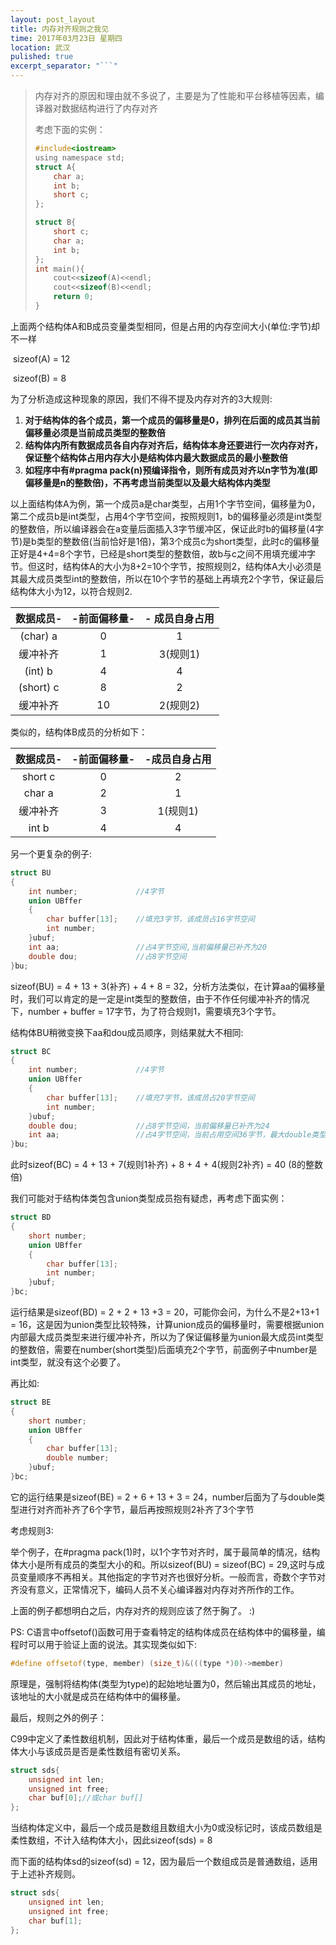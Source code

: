 ```yaml
---
layout: post_layout
title: 内存对齐规则之我见
time: 2017年03月23日 星期四
location: 武汉
pulished: true
excerpt_separator: "```"
---
```

> 内存对齐的原因和理由就不多说了，主要是为了性能和平台移植等因素，编译器对数据结构进行了内存对齐
>
> 考虑下面的实例：
>
> ```c
> #include<iostream>
> using namespace std;
> struct A{
>     char a;
>     int b;
>     short c;
> };
>
> struct B{
>     short c;
>     char a;
>     int b;
> };
> int main(){
>     cout<<sizeof(A)<<endl;
>     cout<<sizeof(B)<<endl;
>     return 0;
> }
> ```

上面两个结构体A和B成员变量类型相同，但是占用的内存空间大小(单位:字节)却不一样

​        sizeof(A) = 12

​        sizeof(B) = 8

为了分析造成这种现象的原因，我们不得不提及内存对齐的3大规则:

1. **对于结构体的各个成员，第一个成员的偏移量是0，排列在后面的成员其当前偏移量必须是当前成员类型的整数倍**
2. **结构体内所有数据成员各自内存对齐后，结构体本身还要进行一次内存对齐，保证整个结构体占用内存大小是结构体内最大数据成员的最小整数倍**
3. **如程序中有#pragma pack(n)预编译指令，则所有成员对齐以n字节为准(即偏移量是n的整数倍)，不再考虑当前类型以及最大结构体内类型**

以上面结构体A为例，第一个成员a是char类型，占用1个字节空间，偏移量为0，第二个成员b是int类型，占用4个字节空间，按照规则1，b的偏移量必须是int类型的整数倍，所以编译器会在a变量后面插入3字节缓冲区，保证此时b的偏移量(4字节)是b类型的整数倍(当前恰好是1倍)，第3个成员c为short类型，此时c的偏移量正好是4+4=8个字节，已经是short类型的整数倍，故b与c之间不用填充缓冲字节。但这时，结构体A的大小为8+2=10个字节，按照规则2，结构体A大小必须是其最大成员类型int的整数倍，所以在10个字节的基础上再填充2个字节，保证最后结构体大小为12，以符合规则2.

|   数据成员-   | -前面偏移量- | - 成员自身占用 |
| :-------: | :-----: | :------: |
| (char) a  |    0    |    1     |
|   缓冲补齐    |    1    |  3(规则1)  |
|  (int) b  |    4    |    4     |
| (short) c |    8    |    2     |
|   缓冲补齐    |   10    |  2(规则2)  |



类似的，结构体B成员的分析如下：

|  数据成员-  | -前面偏移量- | -成员自身占用 |
| :-----: | :-----: | :-----: |
| short c |    0    |    2    |
| char a  |    2    |    1    |
|  缓冲补齐   |    3    | 1(规则1)  |
|  int b  |    4    |    4    |



另一个更复杂的例子:

```c
struct BU
{
    int number;             //4字节
    union UBffer
    {
        char buffer[13];    //填充3字节，该成员占16字节空间
        int number;
    }ubuf;
    int aa;                 //占4字节空间,当前偏移量已补齐为20
    double dou;             //占8字节空间
}bu;
```

sizeof(BU) = 4 + 13 + 3(补齐) + 4 + 8 = 32，分析方法类似，在计算aa的偏移量时，我们可以肯定的是一定是int类型的整数倍，由于不作任何缓冲补齐的情况下，number + buffer = 17字节，为了符合规则1，需要填充3个字节。

结构体BU稍微变换下aa和dou成员顺序，则结果就大不相同:

```c
struct BC
{
    int number;             //4字节
    union UBffer
    {
        char buffer[13];    //填充7字节，该成员占20字节空间
        int number;
    }ubuf;
    double dou;             //占8字节空间，当前偏移量已补齐为24
    int aa;                 //占4字节空间，当前占用空间36字节，最大double类型，还需要根据规则2补齐
}bu;
```

此时sizeof(BC) = 4 + 13 + 7(规则1补齐) + 8 + 4 + 4(规则2补齐) = 40 (8的整数倍)

我们可能对于结构体类包含union类型成员抱有疑虑，再考虑下面实例：

```c++
struct BD
{
    short number;
    union UBffer
    {
        char buffer[13];
        int number;
    }ubuf;
}bc;
```

运行结果是sizeof(BD) = 2 + 2 + 13 +3 = 20，可能你会问，为什么不是2+13+1 = 16，这是因为union类型比较特殊，计算union成员的偏移量时，需要根据union内部最大成员类型来进行缓冲补齐，所以为了保证偏移量为union最大成员int类型的整数倍，需要在number(short类型)后面填充2个字节，前面例子中number是int类型，就没有这个必要了。

再比如:

```c++
struct BE
{
    short number;
    union UBffer
    {
        char buffer[13];
        double number;
    }ubuf;
}bc;
```

它的运行结果是sizeof(BE) = 2 + 6 + 13 + 3 = 24，number后面为了与double类型进行对齐而补齐了6个字节，最后再按照规则2补齐了3个字节



考虑规则3:

举个例子，在#pragma pack(1)时，以1个字节对齐时，属于最简单的情况，结构体大小是所有成员的类型大小的和。所以sizeof(BU) = sizeof(BC) = 29,这时与成员变量顺序不再相关。其他指定的字节对齐也很好分析。一般而言，奇数个字节对齐没有意义，正常情况下，编码人员不关心编译器对内存对齐所作的工作。



上面的例子都想明白之后，内存对齐的规则应该了然于胸了。 :)



PS: C语言中offsetof()函数可用于查看特定的结构体成员在结构体中的偏移量，编程时可以用于验证上面的说法。其实现类似如下:

```c++
#define offsetof(type, member) (size_t)&(((type *)0)->member)
```

原理是，强制将结构体(类型为type)的起始地址置为0，然后输出其成员的地址，该地址的大小就是成员在结构体中的偏移量。



最后，规则之外的例子：

C99中定义了柔性数组机制，因此对于结构体重，最后一个成员是数组的话，结构体大小与该成员是否是柔性数组有密切关系。

```c
struct sds{
    unsigned int len;
    unsigned int free;
    char buf[0];//或char buf[]
};
```

当结构体定义中，最后一个成员是数组且数组大小为0或没标记时，该成员数组是柔性数组，不计入结构体大小，因此sizeof(sds) = 8

而下面的结构体sd的sizeof(sd) = 12，因为最后一个数组成员是普通数组，适用于上述补齐规则。

```c++
struct sds{
    unsigned int len;
    unsigned int free;
    char buf[1];
};
```